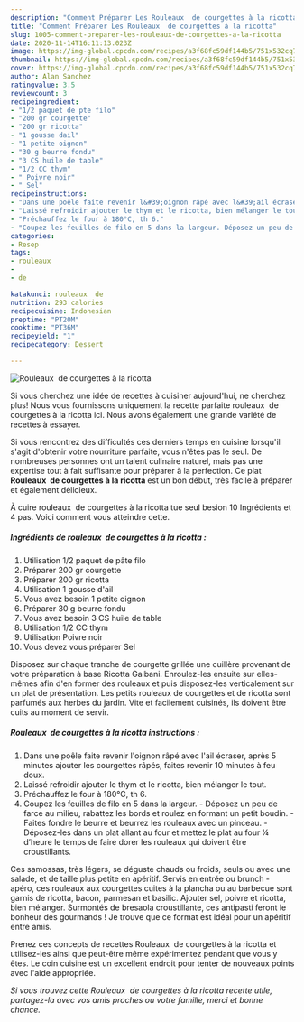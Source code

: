 ```yaml
---
description: "Comment Préparer Les Rouleaux  de courgettes à la ricotta"
title: "Comment Préparer Les Rouleaux  de courgettes à la ricotta"
slug: 1005-comment-preparer-les-rouleaux-de-courgettes-a-la-ricotta
date: 2020-11-14T16:11:13.023Z
image: https://img-global.cpcdn.com/recipes/a3f68fc59df144b5/751x532cq70/rouleaux-de-courgettes-a-la-ricotta-photo-principale-de-la-recette.jpg
thumbnail: https://img-global.cpcdn.com/recipes/a3f68fc59df144b5/751x532cq70/rouleaux-de-courgettes-a-la-ricotta-photo-principale-de-la-recette.jpg
cover: https://img-global.cpcdn.com/recipes/a3f68fc59df144b5/751x532cq70/rouleaux-de-courgettes-a-la-ricotta-photo-principale-de-la-recette.jpg
author: Alan Sanchez
ratingvalue: 3.5
reviewcount: 3
recipeingredient:
- "1/2 paquet de pte filo"
- "200 gr courgette"
- "200 gr ricotta"
- "1 gousse dail"
- "1 petite oignon"
- "30 g beurre fondu"
- "3 CS huile de table"
- "1/2 CC thym"
- " Poivre noir"
- " Sel"
recipeinstructions:
- "Dans une poêle faite revenir l&#39;oignon râpé avec l&#39;ail écraser, après 5 minutes ajouter les courgettes râpés, faites revenir 10 minutes à feu doux."
- "Laissé refroidir ajouter le thym et le ricotta, bien mélanger le tout."
- "Préchauffez le four à 180°C, th 6."
- "Coupez les feuilles de filo en 5 dans la largeur. Déposez un peu de farce au milieu, rabattez les bords et roulez en formant un petit boudin. Faites fondre le beurre et beurrez les rouleaux avec un pinceau. Déposez-les dans un plat allant au four et mettez le plat au four ¼ d’heure le temps de faire dorer les rouleaux qui doivent être croustillants."
categories:
- Resep
tags:
- rouleaux
- 
- de

katakunci: rouleaux  de 
nutrition: 293 calories
recipecuisine: Indonesian
preptime: "PT20M"
cooktime: "PT36M"
recipeyield: "1"
recipecategory: Dessert

---
```



![Rouleaux  de courgettes à la ricotta](https://img-global.cpcdn.com/recipes/a3f68fc59df144b5/751x532cq70/rouleaux-de-courgettes-a-la-ricotta-photo-principale-de-la-recette.jpg)

Si vous cherchez une idée de recettes à cuisiner aujourd'hui, ne cherchez plus! Nous vous fournissons uniquement la recette parfaite rouleaux  de courgettes à la ricotta ici. Nous avons également une grande variété de recettes à essayer.

Si vous rencontrez des difficultés ces derniers temps en cuisine lorsqu'il s'agit d'obtenir votre nourriture parfaite, vous n'êtes pas le seul. De nombreuses personnes ont un talent culinaire naturel, mais pas une expertise tout à fait suffisante pour préparer à la perfection. Ce plat <strong> Rouleaux  de courgettes à la ricotta </strong> est un bon début, très facile à préparer et également délicieux.

<!--inarticleads1-->

À cuire rouleaux  de courgettes à la ricotta tue seul besion 10 Ingrédients et 4 pas. Voici comment vous atteindre cette.

##### Ingrédients de rouleaux  de courgettes à la ricotta :

1. Utilisation 1/2 paquet de pâte filo
1. Préparer 200 gr courgette
1. Préparer 200 gr ricotta
1. Utilisation 1 gousse d&#39;ail
1. Vous avez besoin 1 petite oignon
1. Préparer 30 g beurre fondu
1. Vous avez besoin 3 CS huile de table
1. Utilisation 1/2 CC thym
1. Utilisation  Poivre noir
1. Vous devez vous préparer  Sel


Disposez sur chaque tranche de courgette grillée une cuillère provenant de votre préparation à base Ricotta Galbani. Enroulez-les ensuite sur elles-mêmes afin d&#39;en former des rouleaux et puis disposez-les verticalement sur un plat de présentation. Les petits rouleaux de courgettes et de ricotta sont parfumés aux herbes du jardin. Vite et facilement cuisinés, ils doivent être cuits au moment de servir. 

<!--inarticleads2-->

##### Rouleaux  de courgettes à la ricotta instructions :

1. Dans une poêle faite revenir l&#39;oignon râpé avec l&#39;ail écraser, après 5 minutes ajouter les courgettes râpés, faites revenir 10 minutes à feu doux.
1. Laissé refroidir ajouter le thym et le ricotta, bien mélanger le tout.
1. Préchauffez le four à 180°C, th 6.
1. Coupez les feuilles de filo en 5 dans la largeur. - Déposez un peu de farce au milieu, rabattez les bords et roulez en formant un petit boudin. - Faites fondre le beurre et beurrez les rouleaux avec un pinceau. - Déposez-les dans un plat allant au four et mettez le plat au four ¼ d’heure le temps de faire dorer les rouleaux qui doivent être croustillants.


Ces samossas, très légers, se déguste chauds ou froids, seuls ou avec une salade, et de taille plus petite en apéritif. Servis en entrée ou brunch - apéro, ces rouleaux aux courgettes cuites à la plancha ou au barbecue sont garnis de ricotta, bacon, parmesan et basilic. Ajouter sel, poivre et ricotta, bien mélanger. Surmontés de bresaola croustillante, ces antipasti feront le bonheur des gourmands ! Je trouve que ce format est idéal pour un apéritif entre amis. 

<!--inarticleads1-->

<p>
Prenez ces concepts de recettes Rouleaux  de courgettes à la ricotta et utilisez-les ainsi que peut-être même expérimentez pendant que vous y êtes. Le coin cuisine est un excellent endroit pour tenter de nouveaux points avec l'aide appropriée.
</p>

<p>
<i>Si vous trouvez cette Rouleaux  de courgettes à la ricotta recette utile, partagez-la avec vos amis proches ou votre famille, merci et bonne chance.</i>
</p>
